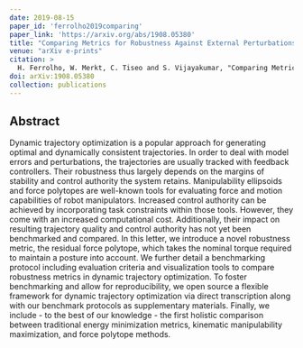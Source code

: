 ```yaml
---
date: 2019-08-15
paper_id: 'ferrolho2019comparing'
paper_link: 'https://arxiv.org/abs/1908.05380'
title: "Comparing Metrics for Robustness Against External Perturbations in Dynamic Trajectory Optimization"
venue: "arXiv e-prints"
citation: >
  H. Ferrolho, W. Merkt, C. Tiseo and S. Vijayakumar, "Comparing Metrics for Robustness Against External Perturbations in Dynamic Trajectory Optimization", in <em>arXiv e-prints</em>, p. arXiv:1908.05380, Aug. 2019.
doi: arXiv:1908.05380
collection: publications
---
```


## Abstract

Dynamic trajectory optimization is a popular approach for generating optimal and dynamically consistent trajectories. In order to deal with model errors and perturbations, the trajectories are usually tracked with feedback controllers. Their robustness thus largely depends on the margins of stability and control authority the system retains. Manipulability ellipsoids and force polytopes are well-known tools for evaluating force and motion capabilities of robot manipulators. Increased control authority can be achieved by incorporating task constraints within those tools. However, they come with an increased computational cost. Additionally, their impact on resulting trajectory quality and control authority has not yet been benchmarked and compared. In this letter, we introduce a novel robustness metric, the residual force polytope, which takes the nominal torque required to maintain a posture into account. We further detail a benchmarking protocol including evaluation criteria and visualization tools to compare robustness metrics in dynamic trajectory optimization. To foster benchmarking and allow for reproducibility, we open source a flexible framework for dynamic trajectory optimization via direct transcription along with our benchmark protocols as supplementary materials. Finally, we include - to the best of our knowledge - the first holistic comparison between traditional energy minimization metrics, kinematic manipulability maximization, and force polytope methods.
